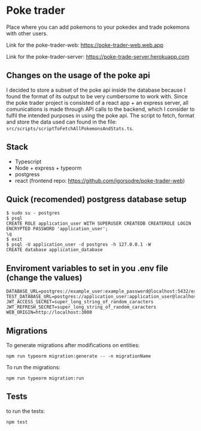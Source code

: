 # Poke trader

Place where you can add pokemons to your pokedex and trade pokemons with other users.

Link for the poke-trader-web: https://poke-trader-web.web.app

Link for the poke-trader-server: https://poke-trade-server.herokuapp.com

## Changes on the usage of the poke api

I decided to store a subset of the poke api inside the database because I found the format of its output to be very cumbersome to work with.
Since the poke trader project is consisted of a react app + an express server, all comunications is made through API calls to the backend, which I consider to fulfil the intended purposes in using the poke api.
The script to fetch, format and store the data used can found in the file: `src/scripts/scriptToFetchAllPokemonsAndStats.ts`.

## Stack

- Typescript
- Node + express + typeorm
- postgress
- react (frontend repo: https://github.com/igorsodre/poke-trader-web)

## Quick (recomended) postgress database setup

```
$ sudo su - postgres
$ psql
CREATE ROLE application_user WITH SUPERUSER CREATEDB CREATEROLE LOGIN ENCRYPTED PASSWORD 'application_user';
\q
$ exit
$ psql -U application_user -d postgres -h 127.0.0.1 -W
CREATE database application_database
```

## Enviroment variables to set in you .env file (change the values)

```
DATABASE_URL=postgres://example_user:example_password@localhost:5432/example_database
TEST_DATABASE_URL=postgres://application_user:application_user@localhost:5432/application_database_test
JWT_ACCESS_SECRET=super_long_string_of_random_caracters
JWT_REFRESH_SECRET=super_long_string_of_random_caracters
WEB_ORIGIN=http://localhost:3000
```

## Migrations

To generate migrations after modifications on entities:

`npm run typeorm migration:generate -- -n migrationName`

To run the migrations:

`npm run typeorm migration:run`

## Tests

to run the tests:

```
npm test
```
